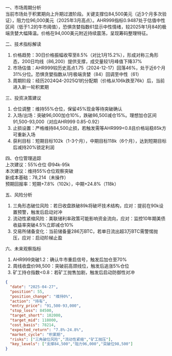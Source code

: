 一、市场周期分析  
当前市场处于积累期向上升期过渡阶段。关键支撑位84,500美元（近3个月多次验证），阻力位96,000美元（2025年3月高点）。AHR999指标0.9487处于估值中性区间（低于1.2的牛市阈值），恐惧贪婪指数61显示中性情绪，较2025年1月84的极端贪婪大幅降温。价格在94,000美元附近持续震荡，呈现筹码整理特征。

二、技术指标解读  
1. 价格趋势：30日价格振幅收窄至8.5%（对比1月15.2%），形成对称三角形态，200日均线（86,200）提供支撑，成交量较1月峰值下降37%  
2. 市场估值：AHR999较历史高点1.75（2024-12-17）回落46%，处于近6个月31%分位。恐惧贪婪指数从1月极端贪婪（84）回调至中性（61）  
3. 周期阶段：经历2024Q4-2025Q1的分配期（价格从106k跌至76k）后，当前进入新一轮积累期  

三、投资决策建议  
1. 仓位调整：维持55%仓位，保留45%现金等待突破确认  
2. 入场/出场：突破96,000加仓10%，跌破86,500减仓15%。理想加仓区间91,500-93,000（对应AHR999 0.85-0.92）  
3. 止损设置：严格维持84,500止损，若触发需等AHR999<0.8且价格站稳85k方可重新入场  
4. 获利目标：短期目标102k（1-3个月），中期目标118k（6个月），达到短期目标后减持20%锁定利润  

四、仓位管理追踪  
上次建议：55%仓位 @94k-95k  
本次建议：维持55%仓位观察突破  
新成本基础：78,214（未操作）  
预期回报率：短期+7.8%（102k），中期+24.8%（118k）  

五、风险分析  
1. 三角形态破位风险：若日收盘跌破89k将破坏技术结构，应对：提前在90k设置预警，触发后启动对冲  
2. 流动性紧缩风险：美联储利率政策可能影响资金流向，应对：监控10年期美债收益率突破4.5%立即减仓10%  
3. 交易所储备变化：当前储备量286万BTC，若单日流出超3万BTC需警惕抛压，应对：启动阶梯止盈  

六、未来观察指标  
1. AHR999突破1.2：确认牛市重启信号，触发后加仓至70%  
2. 周线收盘价98,500：突破前高颈线位，触发后追涨5%仓位  
3. 矿工持仓指数<0.8：若矿工抛售加剧，触发后启动防御性对冲  

```json
{
  "date": "2025-04-27",
  "position": 55,
  "position_change": "维持0%",
  "action": "持有",
  "entry_price": "91,500-93,000",
  "stop_loss": 84500,
  "target_short": 102000,
  "target_mid": 118000,
  "cost_basis": 78214,
  "expected_return": "7.8%-24.8%",
  "market_cycle": "积累期",
  "risks": ["三角破位风险","流动性紧缩","矿工抛压"],
  "key_levels": ["支撑84,500","阻力96,000","突破位98,500"]
}
```